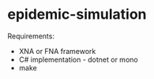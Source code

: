 # epidemic-simulation
Requirements:
- XNA or FNA framework
- C# implementation - dotnet or mono
- make